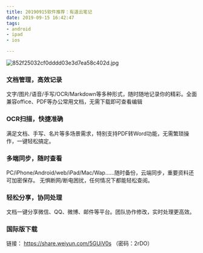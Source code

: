 ```yaml
---
title: 20190915软件推荐：有道云笔记
date: 2019-09-15 16:42:47
tags: 
- android
- ipad
- ios

---
```

![852f25032cf0dddd03e3d7ea58c402d.jpg](https://i.loli.net/2019/09/15/wkBrMV3s2lfRdSQ.jpg)

<!---more--->

### 文档管理，高效记录 ###
文字/图片/语音/手写/OCR/Markdown等多种形式，随时随地记录你的精彩。全面兼容office、PDF等办公常用文档，无需下载即可查看编辑

### OCR扫描，快捷准确 ###
满足文档、手写、名片等多场景需求，特别支持PDF转Word功能，无需繁琐操作，一键轻松搞定。

### 多端同步，随时查看 ###
PC/iPhone/Android/web/iPad/Mac/Wap……随时备份，云端同步，重要资料还可加密保存。 无惧断网/断电困扰，任何情况下都能轻松查阅。

### 轻松分享，协同处理 ###
文档一键分享微信、QQ、微博、邮件等平台。团队协作修改，实时处理更高效。

### 国际版下载 ###

链接： https://share.weiyun.com/5GUiV0s （密码：2rDO）
